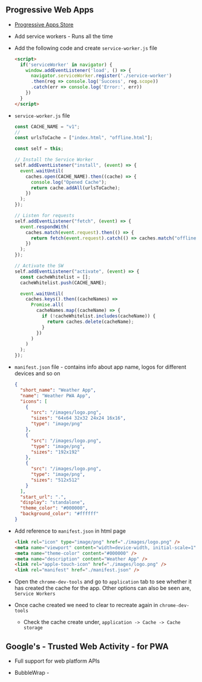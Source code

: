 ## Progressive Web Apps

- [Progressive Apps Store](https://progressiveapp.store/home)

- Add service workers - Runs all the time

- Add the following code and create `service-worker.js` file
  ```html
  <script>
    if('serviceWorker' in navigator) {
      window.addEventListener('load', () => {
        navigator.serviceWorker.register('./service-worker')
        .then(reg => console.log('Success', reg.scope))
        .catch(err => console.log('Error:', err))
      })
    }
  </script>
  ```

- `service-worker.js` file
  ```javascript
  const CACHE_NAME = "v1";
  //
  const urlsToCache = ["index.html", "offline.html"];

  const self = this;

  // Install the Service Worker
  self.addEventListener("install", (event) => {
    event.waitUntil(
      caches.open(CACHE_NAME).then((cache) => {
        console.log("Opened Cache");
        return cache.addAll(urlsToCache);
      })
    );
  });

  // Listen for requests
  self.addEventListener("fetch", (event) => {
    event.respondWith(
      caches.match(event.request).then(() => {
        return fetch(event.request).catch(() => caches.match("offline.html"));
      })
    );
  });

  // Activate the SW
  self.addEventListener("activate", (event) => {
    const cacheWhitelist = [];
    cacheWhitelist.push(CACHE_NAME);

    event.waitUntil(
      caches.keys().then((cacheNames) =>
        Promise.all(
          cacheNames.map((cacheName) => {
            if (!cacheWhitelist.includes(cacheName)) {
              return caches.delete(cacheName);
            }
          })
        )
      )
    );
  });
  ```

- `manifest.json` file - contains info about app name, logos for different devices and so on
  ```json
  {
    "short_name": "Weather App",
    "name": "Weather PWA App",
    "icons": [
      {
        "src": "/images/logo.png",
        "sizes": "64x64 32x32 24x24 16x16",
        "type": "image/png"
      },
      {
        "src": "/images/logo.png",
        "type": "image/png",
        "sizes": "192x192"
      },
      {
        "src": "/images/logo.png",
        "type": "image/png",
        "sizes": "512x512"
      }
    ],
    "start_url": ".",
    "display": "standalone",
    "theme_color": "#000000",
    "background_color": "#ffffff"
  }
  ```


- Add reference to `manifest.json` in html page
  ```html
  <link rel="icon" type="image/png" href="./images/logo.png" />
  <meta name="viewport" content="width=device-width, initial-scale=1" />
  <meta name="theme-color" content="#000000" />
  <meta name="description" content="Weather App" />
  <link rel="apple-touch-icon" href="./images/logo.png" />
  <link rel="manifest" href="./manifest.json" />
  ```

- Open the `chrome-dev-tools` and go to `application` tab to see whether it has created the cache for the app.
  Other options can also be seen are, `Service Workers`

- Once cache created we need to clear to recreate again in `chrome-dev-tools`
  - Check the cache create under, `application -> Cache -> Cache storage`



## Google's - Trusted Web Activity - for PWA

- Full support for web platform APIs

- BubbleWrap -
